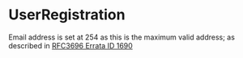 # UserRegistration

Email address is set at 254 as this is the maximum valid address; as described in [RFC3696 Errata ID 1690](https://www.rfc-editor.org/errata_search.php?eid=1690)

